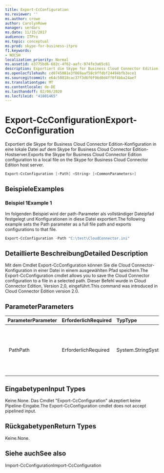 ```yaml
---
title: Export-CcConfiguration
ms.reviewer: ''
ms.author: crowe
author: CarolynRowe
manager: serdars
ms.date: 11/15/2017
audience: ITPro
ms.topic: conceptual
ms.prod: skype-for-business-itpro
f1.keywords:
- NOCSH
localization_priority: Normal
ms.assetid: e3775bd6-682c-4f62-aafc-974fe3a65c61
description: Exportiert die Skype for Business Cloud Connector Edition-Konfiguration in eine lokale Datei auf dem Skype for Business Cloud Connector Edition-Hostserver.
ms.openlocfilehash: cd0745081e3f069aaf58c9ffdbf24494bfb3ece1
ms.sourcegitcommit: e64c50818cac37f3d6f0f96d0d4ff0f4bba24aef
ms.translationtype: MT
ms.contentlocale: de-DE
ms.lasthandoff: 02/06/2020
ms.locfileid: "41801465"
---
```

# <a name="export-ccconfiguration"></a><span data-ttu-id="d9ba2-103">Export-CcConfiguration</span><span class="sxs-lookup"><span data-stu-id="d9ba2-103">Export-CcConfiguration</span></span>
 
<span data-ttu-id="d9ba2-104">Exportiert die Skype for Business Cloud Connector Edition-Konfiguration in eine lokale Datei auf dem Skype for Business Cloud Connector Edition-Hostserver.</span><span class="sxs-lookup"><span data-stu-id="d9ba2-104">Exports the Skype for Business Cloud Connector Edition configuration to a local file on the Skype for Business Cloud Connector Edition host server.</span></span>
  
```powershell
Export-CcConfiguration [-Path] <String> [<CommonParameters>]
```

## <a name="examples"></a><span data-ttu-id="d9ba2-105">Beispiele</span><span class="sxs-lookup"><span data-stu-id="d9ba2-105">Examples</span></span>
<span data-ttu-id="d9ba2-106"><a name="Examples"> </a></span><span class="sxs-lookup"><span data-stu-id="d9ba2-106"><a name="Examples"> </a></span></span>

### <a name="example-1"></a><span data-ttu-id="d9ba2-107">Beispiel 1</span><span class="sxs-lookup"><span data-stu-id="d9ba2-107">Example 1</span></span>

<span data-ttu-id="d9ba2-108">Im folgenden Beispiel wird der path-Parameter als vollständiger Dateipfad festgelegt und Konfigurationen in diese Datei exportiert.</span><span class="sxs-lookup"><span data-stu-id="d9ba2-108">The following example sets the Path parameter as a full file path and exports configurations to that file.</span></span>
  
```powershell
Export-CcConfiguration -Path "C:\test\CloudConnector.ini" 
```

## <a name="detailed-description"></a><span data-ttu-id="d9ba2-109">Detaillierte Beschreibung</span><span class="sxs-lookup"><span data-stu-id="d9ba2-109">Detailed Description</span></span>
<span data-ttu-id="d9ba2-110"><a name="Examples"> </a></span><span class="sxs-lookup"><span data-stu-id="d9ba2-110"><a name="Examples"> </a></span></span>

<span data-ttu-id="d9ba2-111">Mit dem Cmdlet Export-CcConfiguration können Sie die Cloud Connector-Konfiguration in einer Datei in einem ausgewählten Pfad speichern.</span><span class="sxs-lookup"><span data-stu-id="d9ba2-111">The Export-CcConfiguration cmdlet allows you to save the Cloud Connector configuration to a file in a selected path.</span></span> <span data-ttu-id="d9ba2-112">Dieser Befehl wurde in Cloud Connector Edition, Version 2,0, eingeführt.</span><span class="sxs-lookup"><span data-stu-id="d9ba2-112">This command was introduced in Cloud Connector Edition version 2.0.</span></span>
  
## <a name="parameters"></a><span data-ttu-id="d9ba2-113">Parameter</span><span class="sxs-lookup"><span data-stu-id="d9ba2-113">Parameters</span></span>
<span data-ttu-id="d9ba2-114"><a name="Examples"> </a></span><span class="sxs-lookup"><span data-stu-id="d9ba2-114"><a name="Examples"> </a></span></span>

|<span data-ttu-id="d9ba2-115">**Parameter**</span><span class="sxs-lookup"><span data-stu-id="d9ba2-115">**Parameter**</span></span>|<span data-ttu-id="d9ba2-116">**Erforderlich**</span><span class="sxs-lookup"><span data-stu-id="d9ba2-116">**Required**</span></span>|<span data-ttu-id="d9ba2-117">**Typ**</span><span class="sxs-lookup"><span data-stu-id="d9ba2-117">**Type**</span></span>|<span data-ttu-id="d9ba2-118">**Beschreibung**</span><span class="sxs-lookup"><span data-stu-id="d9ba2-118">**Description**</span></span>|
|:-----|:-----|:-----|:-----|
|<span data-ttu-id="d9ba2-119"> Path</span><span class="sxs-lookup"><span data-stu-id="d9ba2-119">Path</span></span>  <br/> |<span data-ttu-id="d9ba2-120">Erforderlich</span><span class="sxs-lookup"><span data-stu-id="d9ba2-120">Required</span></span>  <br/> |<span data-ttu-id="d9ba2-121">System.String</span><span class="sxs-lookup"><span data-stu-id="d9ba2-121">System.String</span></span>  <br/> |<span data-ttu-id="d9ba2-122">Vollständiger Dateipfad, in dem die Cloud Connector-Konfigurationen gespeichert werden.</span><span class="sxs-lookup"><span data-stu-id="d9ba2-122">Full file path where the Cloud Connector configurations will be stored.</span></span>  <br/> |
   
## <a name="input-types"></a><span data-ttu-id="d9ba2-123">Eingabetypen</span><span class="sxs-lookup"><span data-stu-id="d9ba2-123">Input Types</span></span>
<span data-ttu-id="d9ba2-124"><a name="Examples"> </a></span><span class="sxs-lookup"><span data-stu-id="d9ba2-124"><a name="Examples"> </a></span></span>

<span data-ttu-id="d9ba2-125">Keine.</span><span class="sxs-lookup"><span data-stu-id="d9ba2-125">None.</span></span> <span data-ttu-id="d9ba2-126">Das Cmdlet "Export-CcConfiguration" akzeptiert keine Pipeline-Eingabe.</span><span class="sxs-lookup"><span data-stu-id="d9ba2-126">The Export-CcConfiguration cmdlet does not accept pipelined input.</span></span>
  
## <a name="return-types"></a><span data-ttu-id="d9ba2-127">Rückgabetypen</span><span class="sxs-lookup"><span data-stu-id="d9ba2-127">Return Types</span></span>
<span data-ttu-id="d9ba2-128"><a name="Examples"> </a></span><span class="sxs-lookup"><span data-stu-id="d9ba2-128"><a name="Examples"> </a></span></span>

<span data-ttu-id="d9ba2-129">Keine.</span><span class="sxs-lookup"><span data-stu-id="d9ba2-129">None.</span></span>
  
## <a name="see-also"></a><span data-ttu-id="d9ba2-130">Siehe auch</span><span class="sxs-lookup"><span data-stu-id="d9ba2-130">See also</span></span>
<span data-ttu-id="d9ba2-131"><a name="Examples"> </a></span><span class="sxs-lookup"><span data-stu-id="d9ba2-131"><a name="Examples"> </a></span></span>

<span data-ttu-id="d9ba2-132">Import-CcConfiguration</span><span class="sxs-lookup"><span data-stu-id="d9ba2-132">Import-CcConfiguration</span></span>
  

